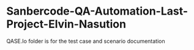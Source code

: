 # Sanbercode-QA-Automation-Last-Project-Elvin-Nasution

QASE.Io folder is for the test case and scenario documentation

